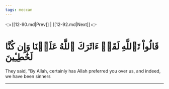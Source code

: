 ```yaml
---
tags: meccan
---
```


👈 [[12-90.md|Prev]] | [[12-92.md|Next]] 👉

# قَالُواْ تَٱللَّهِ لَقَدۡ ءَاثَرَكَ ٱللَّهُ عَلَيۡنَا وَإِن كُنَّا لَخَٰطِـِٔينَ

They said, "By Allah, certainly has Allah preferred you over us, and indeed, we have been sinners

---

